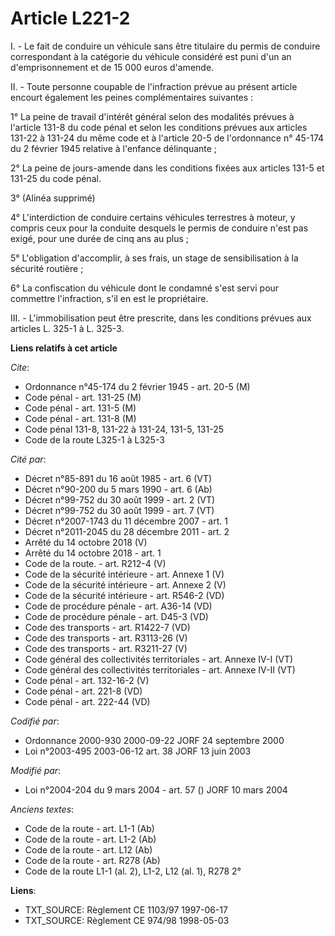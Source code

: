 # Article L221-2

I. - Le fait de conduire un véhicule sans être titulaire du permis de conduire correspondant à la catégorie du véhicule
considéré est puni d'un an d'emprisonnement et de 15 000 euros d'amende.

II. - Toute personne coupable de l'infraction prévue au présent article encourt également les peines complémentaires
suivantes :

1° La peine de travail d'intérêt général selon des modalités prévues à l'article 131-8 du code pénal et selon les conditions
prévues aux articles 131-22 à 131-24 du même code et à l'article 20-5 de l'ordonnance n° 45-174 du 2 février 1945 relative à
l'enfance délinquante ;

2° La peine de jours-amende dans les conditions fixées aux articles 131-5 et 131-25 du code pénal.

3° (Alinéa supprimé)

4° L'interdiction de conduire certains véhicules terrestres à moteur, y compris ceux pour la conduite desquels le permis de
conduire n'est pas exigé, pour une durée de cinq ans au plus ;

5° L'obligation d'accomplir, à ses frais, un stage de sensibilisation à la sécurité routière ;

6° La confiscation du véhicule dont le condamné s'est servi pour commettre l'infraction, s'il en est le propriétaire.

III. - L'immobilisation peut être prescrite, dans les conditions prévues aux articles L. 325-1 à L. 325-3.

**Liens relatifs à cet article**

_Cite_:

  - Ordonnance n°45-174 du 2 février 1945 - art. 20-5 (M)
  - Code pénal - art. 131-25 (M)
  - Code pénal - art. 131-5 (M)
  - Code pénal - art. 131-8 (M)
  - Code pénal 131-8, 131-22 à 131-24, 131-5, 131-25
  - Code de la route L325-1 à L325-3

_Cité par_:

  - Décret n°85-891 du 16 août 1985 - art. 6 (VT)
  - Décret n°90-200 du 5 mars 1990 - art. 6 (Ab)
  - Décret n°99-752 du 30 août 1999 - art. 2 (VT)
  - Décret n°99-752 du 30 août 1999 - art. 7 (VT)
  - Décret n°2007-1743 du 11 décembre 2007 - art. 1
  - Décret n°2011-2045 du 28 décembre 2011 - art. 2
  - Arrêté du 14 octobre 2018 (V)
  - Arrêté du 14 octobre 2018 - art. 1
  - Code de la route. - art. R212-4 (V)
  - Code de la sécurité intérieure - art. Annexe 1 (V)
  - Code de la sécurité intérieure - art. Annexe 2 (V)
  - Code de la sécurité intérieure - art. R546-2 (VD)
  - Code de procédure pénale - art. A36-14 (VD)
  - Code de procédure pénale - art. D45-3 (VD)
  - Code des transports - art. R1422-7 (VD)
  - Code des transports - art. R3113-26 (V)
  - Code des transports - art. R3211-27 (V)
  - Code général des collectivités territoriales - art. Annexe IV-I (VT)
  - Code général des collectivités territoriales - art. Annexe IV-II (VT)
  - Code pénal - art. 132-16-2 (V)
  - Code pénal - art. 221-8 (VD)
  - Code pénal - art. 222-44 (VD)

_Codifié par_:

  - Ordonnance 2000-930 2000-09-22 JORF 24 septembre 2000
  - Loi n°2003-495 2003-06-12 art. 38 JORF 13 juin 2003

_Modifié par_:

  - Loi n°2004-204 du 9 mars 2004 - art. 57 () JORF 10 mars 2004

_Anciens textes_:

  - Code de la route - art. L1-1 (Ab)
  - Code de la route - art. L1-2 (Ab)
  - Code de la route - art. L12 (Ab)
  - Code de la route - art. R278 (Ab)
  - Code de la route L1-1 (al. 2), L1-2, L12 (al. 1), R278 2°

**Liens**:

  - TXT_SOURCE: Règlement CE 1103/97 1997-06-17
  - TXT_SOURCE: Règlement CE 974/98 1998-05-03
